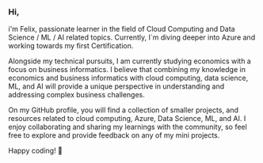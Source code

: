 ### Hi,

i'm Felix, passionate learner in the field of Cloud Computing and Data Science / ML / AI related topics.
Currently, I´m diving deeper into Azure and working towards my first Certification.

Alongside my technical pursuits, I am currently studying economics with a focus on business informatics. I believe that combining my knowledge in economics and business informatics with cloud computing, data science, ML, and AI will provide a unique perspective in understanding and addressing complex business challenges.

On my GitHub profile, you will find a collection of smaller projects, and resources related to cloud computing, Azure, Data Science, ML, and AI. I enjoy collaborating and sharing my learnings with the community, so feel free to explore and provide feedback on any of my mini projects.

Happy coding! 🚀

